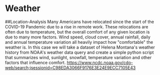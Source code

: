 # Weather
##Location-Analysis
Many Americans have relocated since the start of the COVID-19 Pandemic due to a rise in remote work. These relocations are often due to temperature, but the overall comfort of any given location is due to many more factors. Wind speed, cloud cover, annual rainfall, daily and annual temperature variation all heavily impact how "comfortable" the weather is. In this case we will take a dataset of Helena Montana's weather history from NOAA's weather data query and create a simple python script that summarizes wind, sunlight, snowfall, temperature variation and other factors that influence comfort.
https://www.ncdc.noaa.gov/cdo-web/search;jsessionid=C98EDA3066F9176E3E24E9ECC7105E43
